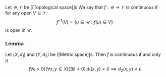Let $\mathcal{U},\mathcal{V}$ be [[Topological space]]s
We say that $f:\mathcal{U}\to \mathcal{V}$ is continuous if
for any open $V\subseteq \mathcal{V}$:
$$
f^{-1}(V)=\{ u\in \mathcal{U} : f(u)\in V \}
$$
is open in $\mathcal{U}$.

### Lemma
Let $(X,d_{1})$ and $(Y,d_{2})$ be [[Metric space]]s.
Then $f$ is continuous 
if and only if 
$$
(\forall \epsilon>0) (\forall x,y\in X) (\exists \delta>0)\, d_{1}(x,y)<\delta \implies d_{2}(x,y) < \epsilon
$$
